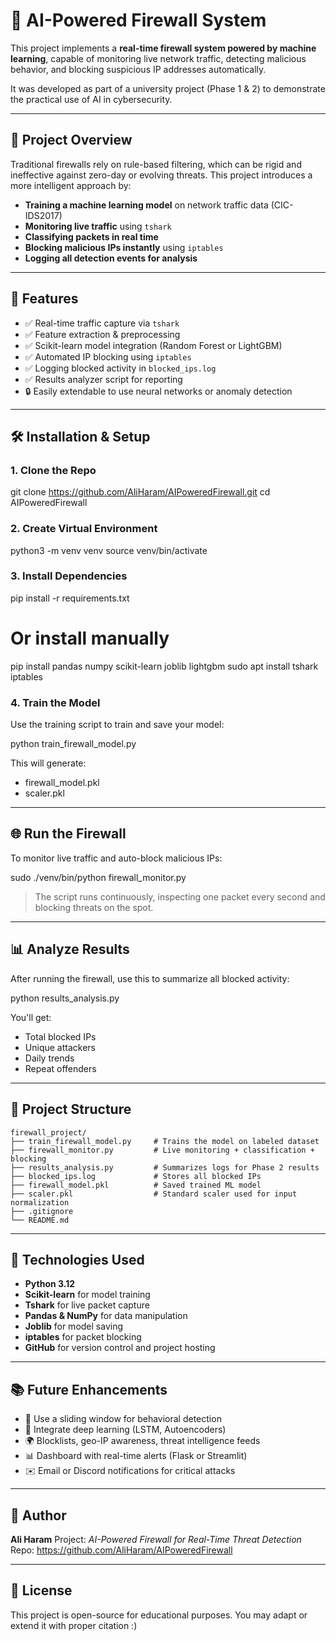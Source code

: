 # 🔐 AI-Powered Firewall System

This project implements a **real-time firewall system powered by machine learning**, capable of monitoring live network traffic, detecting malicious behavior, and blocking suspicious IP addresses automatically.

It was developed as part of a university project (Phase 1 & 2) to demonstrate the practical use of AI in cybersecurity.

---

## 📌 Project Overview

Traditional firewalls rely on rule-based filtering, which can be rigid and ineffective against zero-day or evolving threats. This project introduces a more intelligent approach by:

- **Training a machine learning model** on network traffic data (CIC-IDS2017)
- **Monitoring live traffic** using `tshark`
- **Classifying packets in real time**
- **Blocking malicious IPs instantly** using `iptables`
- **Logging all detection events for analysis**

---

## 🚀 Features

- ✅ Real-time traffic capture via `tshark`
- ✅ Feature extraction & preprocessing
- ✅ Scikit-learn model integration (Random Forest or LightGBM)
- ✅ Automated IP blocking using `iptables`
- ✅ Logging blocked activity in `blocked_ips.log`
- ✅ Results analyzer script for reporting
- 🔒 Easily extendable to use neural networks or anomaly detection

---

## 🛠️ Installation & Setup

### 1. Clone the Repo

git clone https://github.com/AliHaram/AIPoweredFirewall.git
cd AIPoweredFirewall

### 2. Create Virtual Environment

python3 -m venv venv
source venv/bin/activate

### 3. Install Dependencies

pip install -r requirements.txt
# Or install manually
pip install pandas numpy scikit-learn joblib lightgbm
sudo apt install tshark iptables

### 4. Train the Model

Use the training script to train and save your model:

python train_firewall_model.py

This will generate:
- firewall_model.pkl
- scaler.pkl

---

## 🌐 Run the Firewall

To monitor live traffic and auto-block malicious IPs:

sudo ./venv/bin/python firewall_monitor.py

> The script runs continuously, inspecting one packet every second and blocking threats on the spot.

---

## 📊 Analyze Results

After running the firewall, use this to summarize all blocked activity:

python results_analysis.py

You'll get:
- Total blocked IPs
- Unique attackers
- Daily trends
- Repeat offenders

---

## 📁 Project Structure

```
firewall_project/
├── train_firewall_model.py     # Trains the model on labeled dataset
├── firewall_monitor.py         # Live monitoring + classification + blocking
├── results_analysis.py         # Summarizes logs for Phase 2 results
├── blocked_ips.log             # Stores all blocked IPs
├── firewall_model.pkl          # Saved trained ML model
├── scaler.pkl                  # Standard scaler used for input normalization
├── .gitignore
└── README.md
```

---

## 🧠 Technologies Used

- **Python 3.12**
- **Scikit-learn** for model training
- **Tshark** for live packet capture
- **Pandas & NumPy** for data manipulation
- **Joblib** for model saving
- **iptables** for packet blocking
- **GitHub** for version control and project hosting

---

## 📚 Future Enhancements

- 🔄 Use a sliding window for behavioral detection
- 🧠 Integrate deep learning (LSTM, Autoencoders)
- 🌍 Blocklists, geo-IP awareness, threat intelligence feeds
- 📊 Dashboard with real-time alerts (Flask or Streamlit)
- ✉️ Email or Discord notifications for critical attacks

---

## 📢 Author

**Ali Haram**
Project: *AI-Powered Firewall for Real-Time Threat Detection*
Repo: https://github.com/AliHaram/AIPoweredFirewall

---

## 📄 License

This project is open-source for educational purposes. You may adapt or extend it with proper citation :) 

